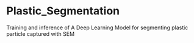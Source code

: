 # Plastic_Segmentation
Training and inference of A Deep Learning Model for segmenting plastic particle captured with SEM
